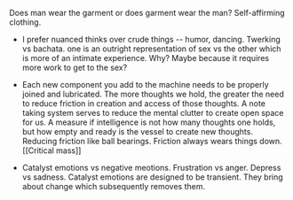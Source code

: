 Does man wear the garment or does garment wear the man? Self-affirming clothing.

* I prefer nuanced thinks over crude things -- humor, dancing. Twerking vs bachata. one is an outright representation of sex vs the other which is more of an intimate experience. Why? Maybe because it requires more work to get to the sex?

- Each new component you add to the machine needs to be properly joined and lubricated. The more thoughts we hold, the greater the need to reduce friction in creation and access of those thoughts. A note taking system serves to reduce the mental clutter to create open space for us. A measure if intelligence is not how many thoughts one holds, but how empty and ready is the vessel to create new thoughts. Reducing friction like ball bearings. Friction always wears things down. [[Critical mass]]

- Catalyst emotions vs negative meotions. Frustration vs anger. Depress vs sadness. Catalyst emotions are designed to be transient. They bring about change which subsequently removes them.

